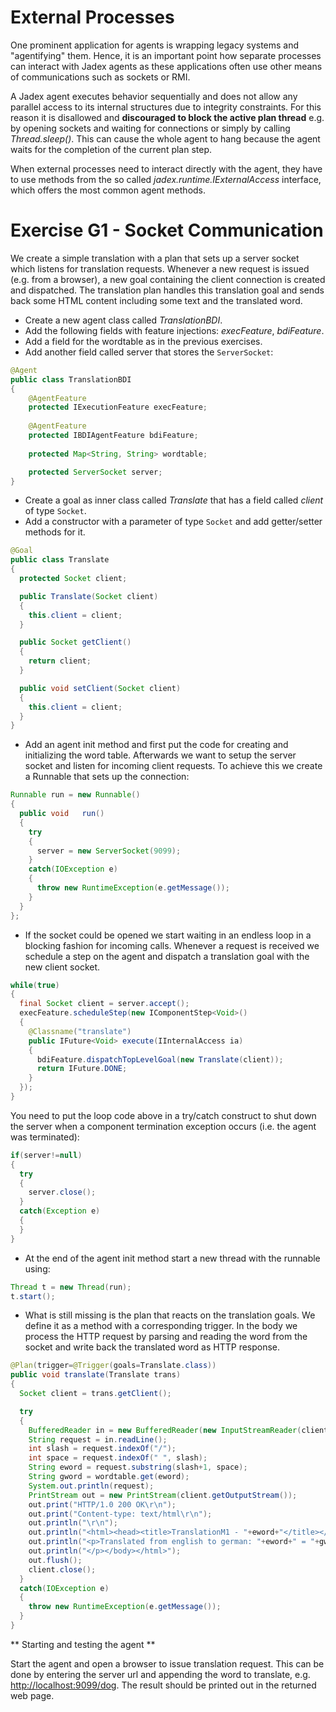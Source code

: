 # External Processes

One prominent application for agents is wrapping legacy systems and "agentifying" them.
Hence, it is an important point how separate processes can interact with Jadex agents as these applications often use other means of communications such as sockets or RMI.

A Jadex agent executes behavior sequentially and does not allow any parallel access to its internal structures due to integrity constraints.
For this reason it is disallowed and **discouraged to block the active plan thread** e.g. by opening sockets and waiting for connections or simply by calling *Thread.sleep()*.
This can cause the whole agent to hang because the agent waits for the completion of the current plan step.

When external processes need to interact directly with the agent, they have to use methods from the so called *jadex.runtime.IExternalAccess* interface, which offers the most common agent methods.

# Exercise G1 - Socket Communication

We create a simple translation with a plan that sets up a server socket which listens for translation requests.
Whenever a new request is issued (e.g. from a browser), a new goal containing the client connection is created and dispatched.
The translation plan handles this translation goal and sends back some HTML content including some text and the translated word.

- Create a new agent class called *TranslationBDI*.
- Add the following fields with feature injections: *execFeature*, *bdiFeature*.
- Add a field for the wordtable as in the previous exercises.
- Add another field called server that stores the ```ServerSocket```:

```java
@Agent
public class TranslationBDI
{
    @AgentFeature
	protected IExecutionFeature execFeature;
	
    @AgentFeature
    protected IBDIAgentFeature bdiFeature;
	
	protected Map<String, String> wordtable;

	protected ServerSocket server;
}
```

- Create a goal as inner class called *Translate* that has a field called *client* of type ```Socket```.
- Add a constructor with a parameter of type ```Socket``` and add getter/setter methods for it.

```java
@Goal
public class Translate
{
  protected Socket client;

  public Translate(Socket client)
  {
    this.client = client;
  }

  public Socket getClient()
  {
    return client;
  }

  public void setClient(Socket client)
  {
    this.client = client;
  }
}
```

- Add an agent init method and first put the code for creating and initializing the word table. Afterwards we want to setup the server socket and listen for incoming client requests. To achieve this we create a Runnable that sets up the connection:

```java
Runnable run = new Runnable()
{			
  public void	run()
  {
    try
    {
      server = new ServerSocket(9099);
    }
    catch(IOException e)
    {
      throw new RuntimeException(e.getMessage());
    }
  }
};
```

- If the socket could be opened we start waiting in an endless loop in a blocking fashion for incoming calls. Whenever a request is received we schedule a step on the agent and dispatch a translation goal with the new client socket. 

```java
while(true)
{
  final Socket client = server.accept();
  execFeature.scheduleStep(new IComponentStep<Void>()
  {
    @Classname("translate")
    public IFuture<Void> execute(IInternalAccess ia)
    {
      bdiFeature.dispatchTopLevelGoal(new Translate(client));
      return IFuture.DONE;
    }
  });
}
```

You need to put the loop code above in a try/catch construct to shut down the server when a component termination exception occurs (i.e. the agent was terminated):

```java
if(server!=null)
{
  try
  {
    server.close();
  }
  catch(Exception e)
  {
  }
}
```

- At the end of the agent init method start a new thread with the runnable using:

```java
Thread t = new Thread(run);
t.start();
```

- What is still missing is the plan that reacts on the translation goals. We define it as a method with a corresponding trigger. In the body we process the HTTP request by parsing and reading the word from the socket and write back the translated word as HTTP response.

```java
@Plan(trigger=@Trigger(goals=Translate.class))
public void translate(Translate trans)
{
  Socket client = trans.getClient();

  try
  {
    BufferedReader in = new BufferedReader(new InputStreamReader(client.getInputStream()));
    String request = in.readLine();
    int slash = request.indexOf("/");
    int space = request.indexOf(" ", slash);
    String eword = request.substring(slash+1, space);
    String gword = wordtable.get(eword);
    System.out.println(request);
    PrintStream	out = new PrintStream(client.getOutputStream());
    out.print("HTTP/1.0 200 OK\r\n");
    out.print("Content-type: text/html\r\n");
    out.println("\r\n");
    out.println("<html><head><title>TranslationM1 - "+eword+"</title></head><body>");
    out.println("<p>Translated from english to german: "+eword+" = "+gword+".");
    out.println("</p></body></html>");
    out.flush();
    client.close();
  }
  catch(IOException e)
  {
    throw new RuntimeException(e.getMessage());
  }
}
```

** Starting and testing the agent **

Start the agent and open a browser to issue translation request. This can be done by entering the server url and appending the word to translate, e.g. [http://localhost:9099/dog](http://localhost:9099/dog). The result should be printed out in the returned web page.
